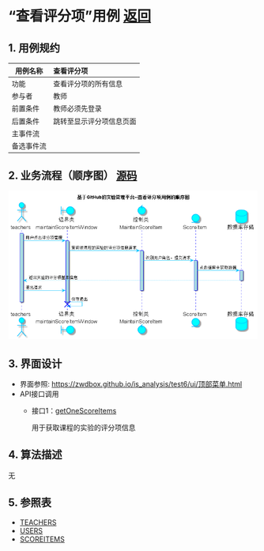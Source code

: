 ﻿<!-- markdownlint-disable MD033-->
<!-- 禁止MD033类型的警告 https://www.npmjs.com/package/markdownlint -->

# “查看评分项”用例 [返回](../README.md)
## 1. 用例规约

|用例名称|查看评分项|
|-------|:-------------|
|功能|查看评分项的所有信息|
|参与者|教师|
|前置条件|教师必须先登录|
|后置条件|跳转至显示评分项信息页面|
|主事件流||
|备选事件流| |

## 2. 业务流程（顺序图） [源码](../src/sequence查看评分项.puml)
![sequence1](../image/sequence查看评分项.png)

## 3. 界面设计
- 界面参照: https://zwdbox.github.io/is_analysis/test6/ui/顶部菜单.html
- API接口调用
    - 接口1：[getOneScoreItems](../接口/getOneScoreItems.md)

        用于获取课程的实验的评分项信息

## 4. 算法描述
无

## 5. 参照表
- [TEACHERS](../数据库设计.md/#TEACHERS)
- [USERS](../数据库设计.md/#USERS)
- [SCOREITEMS](../数据库设计.md/#SCOREITEMS)
